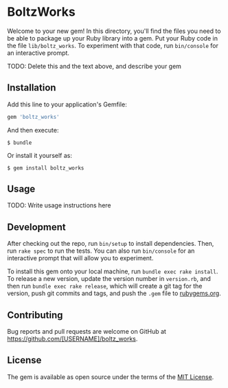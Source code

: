 # BoltzWorks

Welcome to your new gem! In this directory, you'll find the files you need to be able to package up your Ruby library into a gem. Put your Ruby code in the file `lib/boltz_works`. To experiment with that code, run `bin/console` for an interactive prompt.

TODO: Delete this and the text above, and describe your gem

## Installation

Add this line to your application's Gemfile:

```ruby
gem 'boltz_works'
```

And then execute:

    $ bundle

Or install it yourself as:

    $ gem install boltz_works

## Usage

TODO: Write usage instructions here

## Development

After checking out the repo, run `bin/setup` to install dependencies. Then, run `rake spec` to run the tests. You can also run `bin/console` for an interactive prompt that will allow you to experiment.

To install this gem onto your local machine, run `bundle exec rake install`. To release a new version, update the version number in `version.rb`, and then run `bundle exec rake release`, which will create a git tag for the version, push git commits and tags, and push the `.gem` file to [rubygems.org](https://rubygems.org).

## Contributing

Bug reports and pull requests are welcome on GitHub at https://github.com/[USERNAME]/boltz_works.


## License

The gem is available as open source under the terms of the [MIT License](http://opensource.org/licenses/MIT).

